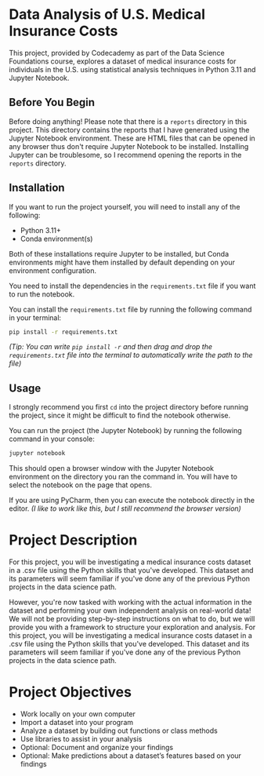 # Data Analysis of U.S. Medical Insurance Costs
This project,
provided by Codecademy as part of the Data Science Foundations course,
explores a dataset of medical insurance costs for individuals in the U.S.
using statistical analysis techniques in Python 3.11 and Jupyter Notebook.

## Before You Begin

Before doing anything!
Please note that there is a `reports` directory in this project.
This directory contains the reports that I have generated using the Jupyter Notebook environment.
These are HTML files that can be opened in any browser thus don't require Jupyter Notebook to be installed.
Installing Jupyter can be troublesome, so I recommend opening the reports in the `reports` directory.

## Installation

If you want to run the project yourself, you will need to install any of the following:
- Python 3.11+
- Conda environment(s)

Both of these installations require Jupyter to be installed,
but Conda environments might have them installed by default
depending on your environment configuration.

You need to install the dependencies in the `requirements.txt` file if you want to run the notebook.

You can install the `requirements.txt` file by running the following command in your terminal:
```bash
pip install -r requirements.txt
```
_(Tip: You can write `pip install -r` and then drag
and drop the `requirements.txt` file into the terminal 
to automatically write the path to the file)_

## Usage

I strongly recommend you first `cd` into the project directory before running the project,
since it might be difficult to find the notebook otherwise.

You can run the project (the Jupyter Notebook) by running the following command in your console:
```bash
jupyter notebook
```
This should open a browser window with the Jupyter Notebook environment on the directory you ran the command in.
You will have to select the notebook on the page that opens.

If you are using PyCharm, then you can execute the notebook directly in the editor.
_(I like to work like this, but I still recommend the browser version)_

# Project Description

For this project,
you will be investigating a medical insurance costs dataset in a .csv file
using the Python skills that you've developed.
This dataset and its parameters will seem familiar
if you've done any of the previous Python projects in the data science path.

However,
you're now tasked with working with the actual information in the dataset
and performing your own independent analysis on real-world data!
We will not be providing step-by-step instructions on what to do,
but we will provide you with a framework to structure your exploration and analysis.
For this project,
you will be investigating a medical insurance costs dataset in a .csv file
using the Python skills that you've developed.
This dataset and its parameters will seem familiar
if you've done any of the previous Python projects in the data science path.

# Project Objectives

- Work locally on your own computer
- Import a dataset into your program
- Analyze a dataset by building out functions or class methods
- Use libraries to assist in your analysis
- Optional: Document and organize your findings
- Optional: Make predictions about a dataset’s features based on your findings
